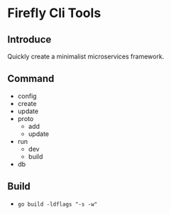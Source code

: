# Firefly Cli Tools

## Introduce
Quickly create a minimalist microservices framework.

## Command
- config
- create
- update
- proto
  - add
  - update
- run
  - dev
  - build
- db

## Build
- `go build -ldflags "-s -w"`